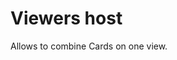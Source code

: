 <!-- TITLE: Viewers host -->
<!-- SUBTITLE: -->

# Viewers host

Allows to combine Cards on one view.
